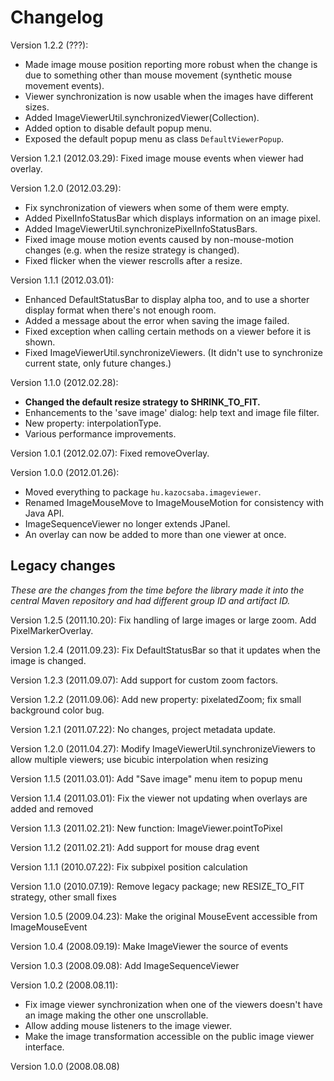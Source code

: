 Changelog
=========

Version 1.2.2 (???):

- Made image mouse position reporting more robust when the change is
due to something other than mouse movement (synthetic mouse movement events).
- Viewer synchronization is now usable when the images have different sizes.
- Added ImageViewerUtil.synchronizedViewer(Collection<ImageViewer>).
- Added option to disable default popup menu.
- Exposed the default popup menu as class `DefaultViewerPopup`.

Version 1.2.1 (2012.03.29): Fixed image mouse events when viewer had overlay.

Version 1.2.0 (2012.03.29):

- Fix synchronization of viewers when some of them were empty.
- Added PixelInfoStatusBar which displays information on an image pixel.
- Added ImageViewerUtil.synchronizePixelInfoStatusBars.
- Fixed image mouse motion events caused by non-mouse-motion changes (e.g. when the resize strategy is changed).
- Fixed flicker when the viewer rescrolls after a resize.

Version 1.1.1 (2012.03.01):

- Enhanced DefaultStatusBar to display alpha too, and to use a shorter display format when there's not enough room.
- Added a message about the error when saving the image failed.
- Fixed exception when calling certain methods on a viewer before it is shown.
- Fixed ImageViewerUtil.synchronizeViewers. (It didn't use to synchronize current state, only future changes.)

Version 1.1.0 (2012.02.28):

- **Changed the default resize strategy to SHRINK_TO_FIT.**
- Enhancements to the 'save image' dialog: help text and image file filter.
- New property: interpolationType.
- Various performance improvements.

Version 1.0.1 (2012.02.07): Fixed removeOverlay.

Version 1.0.0 (2012.01.26):

- Moved everything to package `hu.kazocsaba.imageviewer`.
- Renamed ImageMouseMove to ImageMouseMotion for consistency with Java API.
- ImageSequenceViewer no longer extends JPanel.
- An overlay can now be added to more than one viewer at once.

Legacy changes
--------------

*These are the changes from the time before the library made it into the central Maven repository and had different group ID and artifact ID.*

Version 1.2.5 (2011.10.20): Fix handling of large images or large zoom. Add PixelMarkerOverlay.

Version 1.2.4 (2011.09.23): Fix DefaultStatusBar so that it updates when the image is changed.

Version 1.2.3 (2011.09.07): Add support for custom zoom factors.

Version 1.2.2 (2011.09.06): Add new property: pixelatedZoom; fix small background color bug.

Version 1.2.1 (2011.07.22): No changes, project metadata update.

Version 1.2.0 (2011.04.27): Modify ImageViewerUtil.synchronizeViewers to allow multiple viewers; use bicubic interpolation when resizing

Version 1.1.5 (2011.03.01): Add "Save image" menu item to popup menu

Version 1.1.4 (2011.03.01): Fix the viewer not updating when overlays are added and removed

Version 1.1.3 (2011.02.21): New function: ImageViewer.pointToPixel

Version 1.1.2 (2011.02.21): Add support for mouse drag event

Version 1.1.1 (2010.07.22): Fix subpixel position calculation

Version 1.1.0 (2010.07.19): Remove legacy package; new RESIZE_TO_FIT strategy, other small fixes

Version 1.0.5 (2009.04.23): Make the original MouseEvent accessible from ImageMouseEvent

Version 1.0.4 (2008.09.19): Make ImageViewer the source of events

Version 1.0.3 (2008.09.08): Add ImageSequenceViewer

Version 1.0.2 (2008.08.11):

- Fix image viewer synchronization when one of the viewers doesn't have an image making the other one unscrollable.
- Allow adding mouse listeners to the image viewer.
- Make the image transformation accessible on the public image viewer interface.

Version 1.0.0 (2008.08.08)
